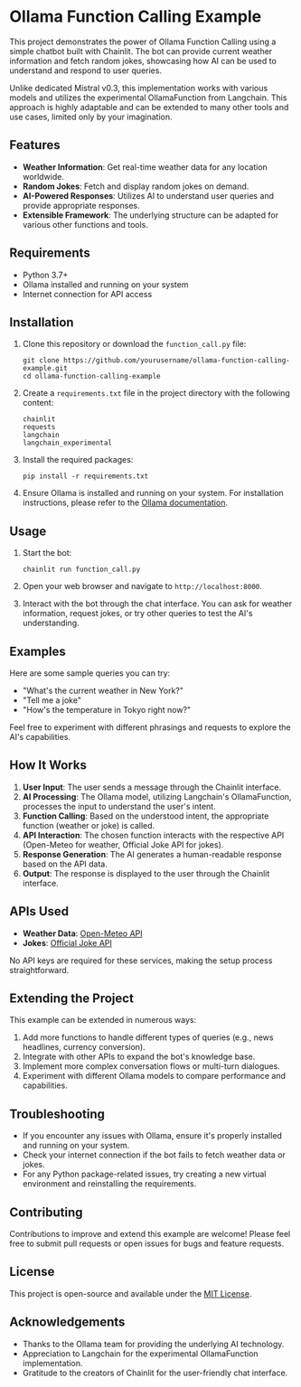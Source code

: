 # Ollama Function Calling Example

This project demonstrates the power of Ollama Function Calling using a simple chatbot built with Chainlit. The bot can provide current weather information and fetch random jokes, showcasing how AI can be used to understand and respond to user queries.

Unlike dedicated Mistral v0.3, this implementation works with various models and utilizes the experimental OllamaFunction from Langchain. This approach is highly adaptable and can be extended to many other tools and use cases, limited only by your imagination.

## Features

- **Weather Information**: Get real-time weather data for any location worldwide.
- **Random Jokes**: Fetch and display random jokes on demand.
- **AI-Powered Responses**: Utilizes AI to understand user queries and provide appropriate responses.
- **Extensible Framework**: The underlying structure can be adapted for various other functions and tools.

## Requirements

- Python 3.7+
- Ollama installed and running on your system
- Internet connection for API access

## Installation

1. Clone this repository or download the `function_call.py` file:
   ```
   git clone https://github.com/yourusername/ollama-function-calling-example.git
   cd ollama-function-calling-example
   ```

2. Create a `requirements.txt` file in the project directory with the following content:
   ```
   chainlit
   requests
   langchain
   langchain_experimental
   ```

3. Install the required packages:
   ```
   pip install -r requirements.txt
   ```

4. Ensure Ollama is installed and running on your system. For installation instructions, please refer to the [Ollama documentation](https://github.com/jmorganca/ollama).

## Usage

1. Start the bot:
   ```
   chainlit run function_call.py
   ```

2. Open your web browser and navigate to `http://localhost:8000`.

3. Interact with the bot through the chat interface. You can ask for weather information, request jokes, or try other queries to test the AI's understanding.

## Examples

Here are some sample queries you can try:

- "What's the current weather in New York?"
- "Tell me a joke"
- "How's the temperature in Tokyo right now?"

Feel free to experiment with different phrasings and requests to explore the AI's capabilities.

## How It Works

1. **User Input**: The user sends a message through the Chainlit interface.
2. **AI Processing**: The Ollama model, utilizing Langchain's OllamaFunction, processes the input to understand the user's intent.
3. **Function Calling**: Based on the understood intent, the appropriate function (weather or joke) is called.
4. **API Interaction**: The chosen function interacts with the respective API (Open-Meteo for weather, Official Joke API for jokes).
5. **Response Generation**: The AI generates a human-readable response based on the API data.
6. **Output**: The response is displayed to the user through the Chainlit interface.

## APIs Used

- **Weather Data**: [Open-Meteo API](https://open-meteo.com/)
- **Jokes**: [Official Joke API](https://official-joke-api.appspot.com/)

No API keys are required for these services, making the setup process straightforward.

## Extending the Project

This example can be extended in numerous ways:

1. Add more functions to handle different types of queries (e.g., news headlines, currency conversion).
2. Integrate with other APIs to expand the bot's knowledge base.
3. Implement more complex conversation flows or multi-turn dialogues.
4. Experiment with different Ollama models to compare performance and capabilities.

## Troubleshooting

- If you encounter any issues with Ollama, ensure it's properly installed and running on your system.
- Check your internet connection if the bot fails to fetch weather data or jokes.
- For any Python package-related issues, try creating a new virtual environment and reinstalling the requirements.

## Contributing

Contributions to improve and extend this example are welcome! Please feel free to submit pull requests or open issues for bugs and feature requests.

## License

This project is open-source and available under the [MIT License](LICENSE).

## Acknowledgements

- Thanks to the Ollama team for providing the underlying AI technology.
- Appreciation to Langchain for the experimental OllamaFunction implementation.
- Gratitude to the creators of Chainlit for the user-friendly chat interface.
